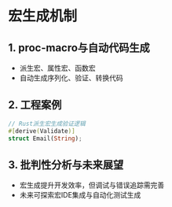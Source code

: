 # 宏生成机制

## 1. proc-macro与自动代码生成

- 派生宏、属性宏、函数宏
- 自动生成序列化、验证、转换代码

## 2. 工程案例

```rust
// Rust派生宏生成验证逻辑
#[derive(Validate)]
struct Email(String);
```

## 3. 批判性分析与未来展望

- 宏生成提升开发效率，但调试与错误追踪需完善
- 未来可探索宏IDE集成与自动化测试生成
